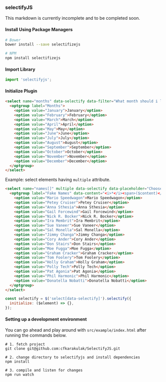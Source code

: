 ### selectifyJS
This markdown is currently incomplete and to be completed soon.

#### Install Using Package Managers

```sh
# Bower
bower install --save selectifizejs

# NPM
npm install selectifizejs
```

#### Import Library

```javascript
import 'selectifyjs';
```

#### Initialize Plugin

```html
<select name="months" data-selectify data-filter="What month should i look for ?">
  <optgroup label="Months">
    <option value="January">January</option>
    <option value="February">February</option>
    <option value="March">March</option>
    <option value="April">April</option>
    <option value="May">May</option>
    <option value="June">June</option>
    <option value="July">July</option>
    <option value="August">August</option>
    <option value="September">September</option>
    <option value="October">October</option>
    <option value="November">November</option>
    <option value="December">December</option>
  </optgroup>
</select>
```

Example: select elements having ```multiple``` attribute.

```html
<select name="names[]" multiple data-selectify data-placeholder="Choose a name" data-filter="Type anything to search...">
  <optgroup label="Fake Names" data-content="<i>*</i><span>($content)</span>">
    <option value="Mario Speedwagon">Mario Speedwagon</option>
    <option value="Petey Cruiser">Petey Cruiser</option>
    <option value="Anna Sthesia">Anna Sthesia</option>
    <option value="Gail Forcewind">Gail Forcewind</option>
    <option value="Nick R. Bocker">Nick R. Bocker</option>
    <option value="Ira Membrit">Ira Membrit</option>
    <option value="Sue Vaneer">Sue Vaneer</option>
    <option value="Sal Monella">Sal Monella</option>
    <option value="Jimmy Changa">Jimmy Changa</option>
    <option value="Cory Ander">Cory Ander</option>
    <option value="Don Stairs">Don Stairs</option>
    <option value="Moe Fugga">Moe Fugga</option>
    <option value="Graham Cracker">Graham Cracker</option>
    <option value="Tom Foolery">Tom Foolery</option>
    <option value="Holly Graham">Holly Graham</option>
    <option value="Polly Tech">Polly Tech</option>
    <option value="Pat Agonia">Pat Agonia</option>
    <option value="Phil Harmonic">Phil Harmonic</option>
    <option value="Donatella Nobatti">Donatella Nobatti</option>
  </optgroup>
</select>
```

```javascript
const selectify = $('select[data-selectify]').selectify({
  initialize: ($element) => {},
});
```

#### Setting up a development environment

You can go ahead and play around with ```src/example/index.html``` after running the commands below.

```
# 1. fetch project
git clone git@github.com:cfkarakulak/SelectifyJS.git

# 2. change directory to selectifyjs and install dependencies
npm install

# 3. compile and listen for changes
npm run watch
```
